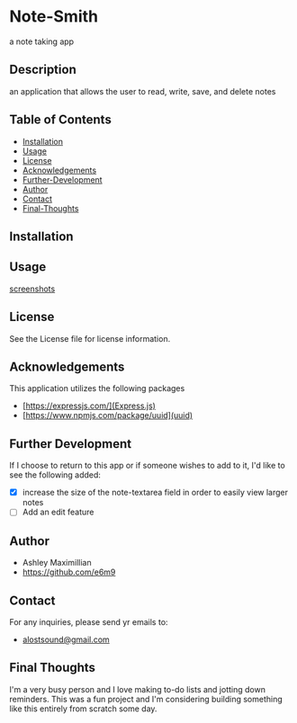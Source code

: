 # Note-Smith
a note taking app

## Description
an application that allows the user to read, write, save, and delete notes

## Table of Contents

- [Installation](#installation)
- [Usage](#usage)
- [License](#license)
- [Acknowledgements](#acknowledgements)
- [Further-Development](#further-development)
- [Author](#author)
- [Contact](#contact)
- [Final-Thoughts](#final-thoughts)

## Installation

## Usage

[screenshots]()

## License
See the License file for license information.

## Acknowledgements
This application utilizes the following packages

- [https://expressjs.com/](Express.js)
- [https://www.npmjs.com/package/uuid](uuid)

## Further Development
If I choose to return to this app or if someone wishes to add to it, I'd like to see the following added:

- [x] increase the size of the note-textarea field in order to easily view larger notes
- [ ] Add an edit feature

## Author

- Ashley Maximillian
- https://github.com/e6m9

## Contact
For any inquiries, please send yr emails to:

- alostsound@gmail.com

## Final Thoughts
I'm a very busy person and I love making to-do lists and jotting down reminders. This was a fun project and I'm considering building something like this entirely from scratch some day.